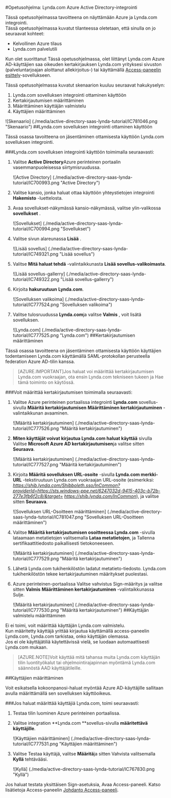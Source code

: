 <properties 
    pageTitle="Opetusohjelma: Azure Active Directory-integrointi Lynda.com | Microsoft Azure" 
    description="Opettele käyttämään Lynda.com Azure Active Directory-hakemistosta käyttöön kertakirjautumisen, automaattinen valmistelu ja lisää!" 
    services="active-directory" 
    authors="jeevansd"  
    documentationCenter="na" 
    manager="femila"/>
<tags 
    ms.service="active-directory" 
    ms.devlang="na" 
    ms.topic="article" 
    ms.tgt_pltfrm="na" 
    ms.workload="identity" 
    ms.date="09/29/2016" 
    ms.author="jeedes" />

#<a name="tutorial-azure-active-directory-integration-with-lyndacom"></a>Opetusohjelma: Lynda.com Azure Active Directory-integrointi
  
Tässä opetusohjelmassa tavoitteena on näyttämään Azure ja Lynda.com integrointi.  
Tässä opetusohjelmassa kuvatut tilanteessa oletetaan, että sinulla on jo seuraavat kohteet:

-   Kelvollinen Azure tilaus
-   Lynda.com palvelutili
  
Kun olet suorittanut Tässä opetusohjelmassa, olet liittänyt Lynda.com Azure AD-käyttäjien saa oikeuden kertakirjauksen Lynda.com yrityksesi sivuston (palveluntarjoajan aloittanut allekirjoitus-) tai käyttämällä [Access-paneelin esittely](active-directory-saas-access-panel-introduction.md)-sovellukseen.
  
Tässä opetusohjelmassa kuvatut skenaarion kuuluu seuraavat hakukyselyn:

1.  Lynda.com sovelluksen integrointi ottaminen käyttöön
2.  Kertakirjautumisen määrittäminen
3.  Määrittäminen käyttäjän valmistelu
4.  Käyttäjien määrittäminen

![Skenaario] (./media/active-directory-saas-lynda-tutorial/IC781046.png "Skenaario")
##<a name="enabling-the-application-integration-for-lyndacom"></a>Lynda.com sovelluksen integrointi ottaminen käyttöön
  
Tässä osassa tavoitteena on jäsentäminen ottamisesta käyttöön Lynda.com sovelluksen integrointi.

###<a name="to-enable-the-application-integration-for-lyndacom-perform-the-following-steps"></a>Lynda.com sovelluksen integrointi käyttöön toimimalla seuraavasti:

1.  Valitse **Active Directory**Azure perinteinen portaalin vasemmanpuoleisessa siirtymisruudussa.

    ![Active Directory] (./media/active-directory-saas-lynda-tutorial/IC700993.png "Active Directory")

2.  Valitse kansio, jonka haluat ottaa käyttöön yhteystietojen integrointi **Hakemisto** -luettelosta.

3.  Avaa sovellukset-näkymässä kansio-näkymässä, valitse ylin-valikossa **sovellukset** .

    ![Sovellukset] (./media/active-directory-saas-lynda-tutorial/IC700994.png "Sovellukset")

4.  Valitse sivun alareunassa **Lisää** .

    ![Lisää sovellus] (./media/active-directory-saas-lynda-tutorial/IC749321.png "Lisää sovellus")

5.  Valitse **Mitä haluat tehdä** -valintaikkunasta **Lisää sovellus-valikoimasta**.

    ![Lisää sovellus-gallerry] (./media/active-directory-saas-lynda-tutorial/IC749322.png "Lisää sovellus-gallerry")

6.  Kirjoita **hakuruutuun** **Lynda.com**.

    ![Sovelluksen valikoima] (./media/active-directory-saas-lynda-tutorial/IC777524.png "Sovelluksen valikoima")

7.  Valitse tulosruudussa **Lynda.com**ja valitse **Valmis** , voit lisätä sovelluksen.

    ![Lynda.com] (./media/active-directory-saas-lynda-tutorial/IC777525.png "Lynda.com")
##<a name="configuring-single-sign-on"></a>Kertakirjautumisen määrittäminen
  
Tässä osassa tavoitteena on jäsentäminen ottamisesta käyttöön käyttäjien todentamiseen Lynda.com käyttämällä SAML-protokollan perusteella federation Azure AD-tilin kanssa.

>[AZURE.IMPORTANT]Jos haluat voi määrittää kertakirjautumisen Lynda.com vuokraajan, ota ensin Lynda.com tekniseen tukeen ja Hae tämä toiminto on käytössä.

###<a name="to-configure-single-sign-on-perform-the-following-steps"></a>Voit määrittää kertakirjautumisen toimimalla seuraavasti:

1.  Valitse Azure perinteinen portaalissa integrointi **Lynda.com** sovellus-sivulla **Määritä kertakirjautumisen** **Määrittäminen kertakirjautuminen** -valintaikkunan avaaminen.

    ![Määritä kertakirjautuminen] (./media/active-directory-saas-lynda-tutorial/IC777526.png "Määritä kertakirjautuminen")

2.  **Miten käyttäjät voivat kirjautua Lynda.com haluat käyttää** sivulla Valitse **Microsoft Azure AD kertakirjautumisen**ja valitse sitten **Seuraava**.

    ![Määritä kertakirjautuminen] (./media/active-directory-saas-lynda-tutorial/IC777527.png "Määritä kertakirjautuminen")

3.  Kirjoita **Määritä sovelluksen URL-osoite** -sivulla **Lynda.com merkki-URL** -tekstiruutuun Lynda.com vuokraajan URL-osoite (esimerkiksi: *https://shib.lynda.com/Shibboleth.sso/InCommon?providerId=https://sts.windows-ppe.net/6247032d-9415-403c-b72b-277e3fb6f2c8/&target= https://shib.lynda.com/InCommon*), ja valitse sitten **Seuraava**.

    ![Sovelluksen URL-Osoitteen määrittäminen] (./media/active-directory-saas-lynda-tutorial/IC781047.png "Sovelluksen URL-Osoitteen määrittäminen")

4.  Valitse **Määritä kertakirjautumisen osoitteessa Lynda.com** -sivulla lataamaan metatietojen valitsemalla **Lataa metatietojen**, ja Tallenna sertifikaattitiedosto paikallisesti tietokoneeseen.

    ![Määritä kertakirjautuminen] (./media/active-directory-saas-lynda-tutorial/IC777529.png "Määritä kertakirjautuminen")

5.  Lähetä Lynda.com tukihenkilöstön ladatut metatieto-tiedosto. Lynda.com tukihenkilöstön tekee kertakirjautuminen määritykset puolestasi.

6.  Azure perinteinen-portaalissa Valitse vahvistus Sign-määritys ja valitse sitten **Valmis** **Määrittäminen kertakirjautuminen** -valintaikkunassa Sulje.

    ![Määritä kertakirjautuminen] (./media/active-directory-saas-lynda-tutorial/IC777530.png "Määritä kertakirjautuminen")
##<a name="configuring-user-provisioning"></a>Käyttäjän valmistelu määrittäminen
  
Ei ei toimi, voit määrittää käyttäjän Lynda.com valmistelu.  
Kun määritetty käyttäjä yrittää kirjautua käyttämällä access-paneelin Lynda.com, Lynda.com tarkistaa, onko käyttäjän olemassa.  
Jos ei ole käyttäjätiliä käytettävissä vielä, se luodaan automaattisesti Lynda.com mukaan.

>[AZURE.NOTE]Voit käyttää mitä tahansa muita Lynda.com käyttäjän tilin luontityökalut tai ohjelmointirajapinnan myöntämä Lynda.com säännöstä AAD käyttäjätileille.

##<a name="assigning-users"></a>Käyttäjien määrittäminen
  
Voit esikatsella kokoonpanosi-haluat myöntää Azure AD-käyttäjille sallitaan avulla määrittämällä sen sovelluksen käyttöoikeus.

###<a name="to-assign-users-to-lyndacom-perform-the-following-steps"></a>Jos haluat määrittää käyttäjiä Lynda.com, toimi seuraavasti:

1.  Testaa tilin luominen Azure perinteinen portaalissa.

2.  Valitse integration **Lynda.com **sovellus-sivulla **määritettävä käyttäjille**.

    ![Käyttäjien määrittäminen] (./media/active-directory-saas-lynda-tutorial/IC777531.png "Käyttäjien määrittäminen")

3.  Valitse Testaa käyttäjä, valitse **Määritä**ja sitten Vahvista valitsemalla **Kyllä** tehtävääsi.

    ![Kyllä] (./media/active-directory-saas-lynda-tutorial/IC767830.png "Kyllä")
  
Jos haluat testata yksittäisen Sign-asetuksia, Avaa Access-paneeli. Katso lisätietoja Access-paneelin [Johdanto Access-paneeli](active-directory-saas-access-panel-introduction.md).